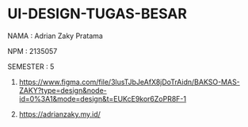 # UI-DESIGN-TUGAS-BESAR
NAMA : Adrian Zaky Pratama

NPM  : 2135057

SEMESTER : 5

1. https://www.figma.com/file/3lusTJbJeAfX8jDoTrAidn/BAKSO-MAS-ZAKY?type=design&node-id=0%3A1&mode=design&t=EUKcE9kor6ZoPR8F-1

2. https://adrianzaky.my.id/
